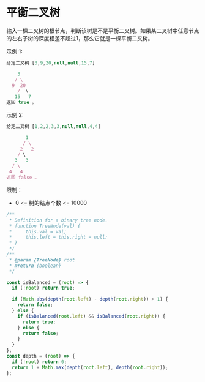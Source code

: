 # 平衡二叉树

输入一棵二叉树的根节点，判断该树是不是平衡二叉树。如果某二叉树中任意节点的左右子树的深度相差不超过1，那么它就是一棵平衡二叉树。

示例 1:

```js
给定二叉树 [3,9,20,null,null,15,7]

    3
   / \
  9  20
    /  \
   15   7
返回 true 。
```

示例 2:

```js
给定二叉树 [1,2,2,3,3,null,null,4,4]

       1
      / \
     2   2
    / \
   3   3
  / \
 4   4
返回 false 。
```

限制：

- 0 <= 树的结点个数 <= 10000

```ts
/**
 * Definition for a binary tree node.
 * function TreeNode(val) {
 *     this.val = val;
 *     this.left = this.right = null;
 * }
 */
/**
 * @param {TreeNode} root
 * @return {boolean}
 */

const isBalanced = (root) => {
  if (!root) return true;

  if (Math.abs(depth(root.left) - depth(root.right)) > 1) {
    return false;
  } else {
    if (isBalanced(root.left) && isBalanced(root.right)) {
      return true;
    } else {
      return false;
    }
  }
};
const depth = (root) => {
  if (!root) return 0;
  return 1 + Math.max(depth(root.left), depth(root.right));
};
```
